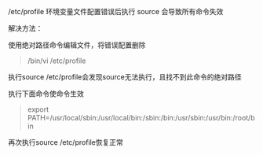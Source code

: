 /etc/profile 环境变量文件配置错误后执行 source 会导致所有命令失效

解决方法：

使用绝对路径命令编辑文件，将错误配置删除

> /bin/vi /etc/profile

执行source /etc/profile会发现source无法执行，且找不到此命令的绝对路径

执行下面命令使命令生效

> export PATH=/usr/local/sbin:/usr/local/bin:/sbin:/bin:/usr/sbin:/usr/bin:/root/bin

再次执行source /etc/profile恢复正常
